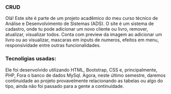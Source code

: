 ### CRUD
Olá! Este site é parte de um projeto acadêmico do meu curso técnico de Análise e Desenvolvimento de Sistemas (ADS). O site é um sistema de cadastro, onde tu pode adicionar um novo cliente ou livro, remover, atualizar, visualizar todos. Conta com preview da imagem ao adicionar um livro ou ao visualizar, mascaras em inputs de numeros, efeitos em menu, responsividade entre outras funcionalidades.

### Tecnoligias usadas:
Ele foi desenvolvido utilizando HTML, Bootstrap, CSS e, principalmente, PHP, Fora o banco de dados MySql. Agora, neste último semestre, daremos continuidade ao projeto provavelmente relacionando as tabelas ou algo do tipo, ainda não foi passado para a gente a continuidade.


